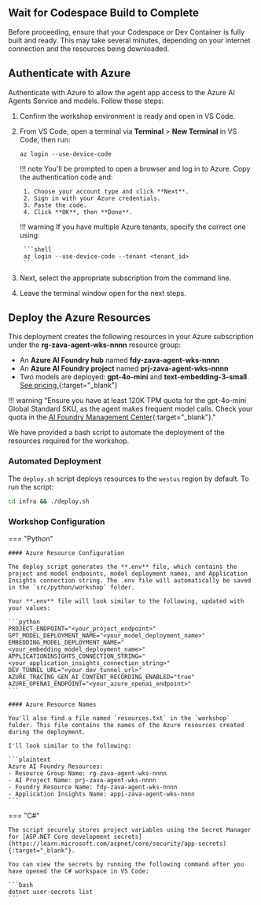 ## Wait for Codespace Build to Complete

Before proceeding, ensure that your Codespace or Dev Container is fully built and ready. This may take several minutes, depending on your internet connection and the resources being downloaded.

## Authenticate with Azure

Authenticate with Azure to allow the agent app access to the Azure AI Agents Service and models. Follow these steps:

1. Confirm the workshop environment is ready and open in VS Code.
2. From VS Code, open a terminal via **Terminal** > **New Terminal** in VS Code, then run:

    ```shell
    az login --use-device-code
    ```

    !!! note
        You'll be prompted to open a browser and log in to Azure. Copy the authentication code and:

        1. Choose your account type and click **Next**.
        2. Sign in with your Azure credentials.
        3. Paste the code.
        4. Click **OK**, then **Done**.

    !!! warning
        If you have multiple Azure tenants, specify the correct one using:

        ```shell
        az login --use-device-code --tenant <tenant_id>
        ```

3. Next, select the appropriate subscription from the command line.
4. Leave the terminal window open for the next steps.

## Deploy the Azure Resources

This deployment creates the following resources in your Azure subscription under the **rg-zava-agent-wks-nnnn** resource group:

- An **Azure AI Foundry hub** named **fdy-zava-agent-wks-nnnn**
- An **Azure AI Foundry project** named **prj-zava-agent-wks-nnnn**
- Two models are deployed: **gpt-4o-mini** and **text-embedding-3-small**. [See pricing.](https://azure.microsoft.com/pricing/details/cognitive-services/openai-service/){:target="_blank"}

!!! warning "Ensure you have at least 120K TPM quota for the gpt-4o-mini Global Standard SKU, as the agent makes frequent model calls. Check your quota in the [AI Foundry Management Center](https://ai.azure.com/managementCenter/quota){:target="_blank"}."

We have provided a bash script to automate the deployment of the resources required for the workshop.

### Automated Deployment

The `deploy.sh` script deploys resources to the `westus` region by default. To run the script:

```bash
cd infra && ./deploy.sh
```

<!-- !!! note "On Windows, run `deploy.ps1` instead of `deploy.sh`" -->

### Workshop Configuration

=== "Python"

    #### Azure Resource Configuration

    The deploy script generates the **.env** file, which contains the project and model endpoints, model deployment names, and Application Insights connection string. The .env file will automatically be saved in the `src/python/workshop` folder. 
    
    Your **.env** file will look similar to the following, updated with your values:

    ```python
    PROJECT_ENDPOINT="<your_project_endpoint>"
    GPT_MODEL_DEPLOYMENT_NAME="<your_model_deployment_name>"
    EMBEDDING_MODEL_DEPLOYMENT_NAME="<your_embedding_model_deployment_name>"
    APPLICATIONINSIGHTS_CONNECTION_STRING="<your_application_insights_connection_string>"
    DEV_TUNNEL_URL="<your_dev_tunnel_url>"
    AZURE_TRACING_GEN_AI_CONTENT_RECORDING_ENABLED="true"
    AZURE_OPENAI_ENDPOINT="<your_azure_openai_endpoint>"
    ```

    #### Azure Resource Names

    You'll also find a file named `resources.txt` in the `workshop` folder. This file contains the names of the Azure resources created during the deployment. 

    I'll look similar to the following:

    ```plaintext
    Azure AI Foundry Resources:
    - Resource Group Name: rg-zava-agent-wks-nnnn
    - AI Project Name: prj-zava-agent-wks-nnnn
    - Foundry Resource Name: fdy-zava-agent-wks-nnnn
    - Application Insights Name: appi-zava-agent-wks-nnnn
    ```


=== "C#"

    The script securely stores project variables using the Secret Manager for [ASP.NET Core development secrets](https://learn.microsoft.com/aspnet/core/security/app-secrets){:target="_blank"}.

    You can view the secrets by running the following command after you have opened the C# workspace in VS Code:

    ```bash
    dotnet user-secrets list
    ```
